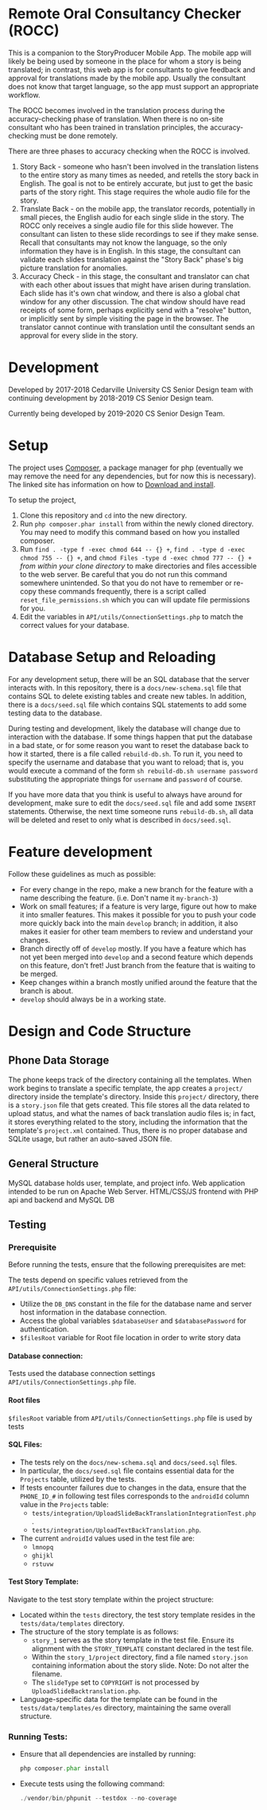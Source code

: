 # Remote Oral Consultancy Checker (ROCC)

This is a companion to the StoryProducer Mobile App. The mobile app will likely
be being used by someone in the place for whom a story is being translated; in
contrast, this web app is for consultants to give feedback and approval for
translations made by the mobile app. Usually the consultant does not know that
target language, so the app must support an appropriate workflow.

The ROCC becomes involved in the translation process during the
accuracy-checking phase of translation. When there is no on-site consultant who
has been trained in translation principles, the accuracy-checking must be done
remotely.

There are three phases to accuracy checking when the ROCC is involved.
1. Story Back - someone who hasn't been involved in the translation listens to
	 the entire story as many times as needed, and retells the story back in
	 English. The goal is not to be entirely accurate, but just to get the basic
	 parts of the story right. This stage requires the whole audio file for the
	 story.
2. Translate Back - on the mobile app, the translator records, potentially in
	 small pieces, the English audio for each single slide in the story. The ROCC
	 only receives a single audio file for this slide however. The consultant can
	 listen to these slide recordings to see if they make sense. Recall that
	 consultants may not know the language, so the only information they have is
	 in English. In this stage, the consultant can validate each slides
	 translation against the "Story Back" phase's big picture translation for
	 anomalies.
3. Accuracy Check - in this stage, the consultant and translator can chat with
	 each other about issues that might have arisen during translation. Each
	 slide has it's own chat window, and there is also a global chat window for
	 any other discussion. The chat window should have read receipts of some
	 form, perhaps explicitly send with a "resolve" button, or implicitly sent by
	 simple visiting the page in the browser. The translator cannot continue with
	 translation until the consultant sends an approval for every slide in the
	 story.

# Development

Developed by 2017-2018 Cedarville University CS Senior Design team
with continuing development by 2018-2019 CS Senior Design team.

Currently being developed by 2019-2020 CS Senior Design Team.

# Setup

The project uses [Composer](getcomposer.org), a package manager for php
(eventually we may remove the need for any dependencies, but for now this is
necessary). The linked site has information on how to [Download and
install](getcomposer.org/download).

To setup the project,
1. Clone this repository and `cd` into the new directory.
2. Run `php composer.phar install` from within the newly cloned directory. You
	 may need to modify this command based on how you installed composer.
3. Run `find . -type f -exec chmod 644 -- {} +`, `find . -type d -exec chmod
   755 -- {} +`, and `chmod Files -type d -exec chmod 777 -- {} +` *from within
   your clone directory* to make directories and files accessible to the web
   server. Be careful that you do not run this command somewhere unintended. So
   that you do not have to remember or re-copy these commands frequently, there
   is a script called `reset_file_permissions.sh` which you can will update
   file permissions for you.
4. Edit the variables in `API/utils/ConnectionSettings.php` to match the
   correct values for your database.

# Database Setup and Reloading

For any development setup, there will be an SQL database that the server
interacts with. In this repository, there is a `docs/new-schema.sql` file that
contains SQL to delete existing tables and create new tables. In addition,
there is a `docs/seed.sql` file which contains SQL statements to add some
testing data to the database.

During testing and development, likely the database will change due to
interaction with the database. If some things happen that put the database in a
bad state, or for some reason you want to reset the database back to how it
started, there is a file called `rebuild-db.sh`. To run it, you need to specify
the username and database that you want to reload; that is, you would execute a
command of the form `sh rebuild-db.sh username password` substituting the
appropriate things for `username` and `password` of course.

If you have more data that you think is useful to always have around for
development, make sure to edit the `docs/seed.sql` file and add some `INSERT`
statements. Otherwise, the next time someone runs `rebuild-db.sh`, all data
will be deleted and reset to only what is described in `docs/seed.sql`.

# Feature development

Follow these guidelines as much as possible:

* For every change in the repo, make a new branch for the feature with a name
	describing the feature. (i.e. Don't name it `my-branch-3`)
* Work on small features; if a feature is very large, figure out how to make it
	into smaller features. This makes it possible for you to push your code more
	quickly back into the main `develop` branch; in addition, it also makes it
	easier for other team members to review and understand your changes.
* Branch directly off of `develop` mostly. If you have a feature which has not
	yet been merged into `develop` and a second feature which depends on this
	feature, don't fret! Just branch from the feature that is waiting to be
	merged.
* Keep changes within a branch mostly unified around the feature that the
	branch is about.
* `develop` should always be in a working state.

# Design and Code Structure

## Phone Data Storage

The phone keeps track of the directory containing all the templates. When work 
begins to translate a specific template, the app creates a `project/` directory 
inside the template's directory. Inside this `project/` directory, there is a 
`story.json` file that gets created. This file stores all the data related to 
upload status, and what the names of back translation audio files is; in fact, 
it stores everything related to the story, including the information that the 
template's `project.xml` contained. Thus, there is no proper database and SQLite
usage, but rather an auto-saved JSON file.

## General Structure

MySQL database holds user, template, and project info. Web application intended 
to be run on Apache Web Server. HTML/CSS/JS frontend with PHP api and backend 
and MySQL DB


## Testing

### Prerequisite

Before running the tests, ensure that the following prerequisites are met:

The tests depend on specific values retrieved from the `API/utils/ConnectionSettings.php` file:
* Utilize the `DB_DNS` constant in the file for the database name and server host information in the database connection.
* Access the global variables `$databaseUser` and `$databasePassword` for authentication.
* `$filesRoot` variable for Root file location in order to write story data

#### Database connection:

Tests used the database connection settings `API/utils/ConnectionSettings.php` file.

#### Root files
`$filesRoot` variable from `API/utils/ConnectionSettings.php` file is used by tests

#### SQL Files:
* The tests rely on the `docs/new-schema.sql` and `docs/seed.sql` files.
* In particular, the `docs/seed.sql` file contains essential data for the `Projects` table, utilized by the tests.
* If tests encounter failures due to changes in the data, ensure that the `PHONE_ID_#` in following test files corresponds to the `androidId` column value in the `Projects` table: 
    * `tests/integration/UploadSlideBackTranslationIntegrationTest.php` .
    * `tests/integration/UploadTextBackTranslation.php`.
* The current `androidId` values used in the test file are:
  * `lmnopq`
  * `ghijkl`
  * `rstuvw`


#### Test Story Template:
Navigate to the test story template within the project structure:
* Located within the `tests` directory, the test story template resides in the `tests/data/templates` directory.
* The structure of the story template is as follows:
  * `story_1` serves as the story template in the test file. Ensure its alignment with the `STORY_TEMPLATE` constant declared in the test file.
  * Within the `story_1/project` directory, find a file named `story.json` containing information about the story slide. Note: Do not alter the filename.
  * The `slideType` set to `COPYRIGHT` is not processed by `UploadSlideBacktranslation.php`.
* Language-specific data for the template can be found in the `tests/data/templates/es` directory, maintaining the same overall structure.


### Running Tests:
* Ensure that all dependencies are installed by running:
  ```php
  php composer.phar install
  ```
* Execute tests using the following command:
  ```php
  ./vendor/bin/phpunit --testdox --no-coverage
  ```


